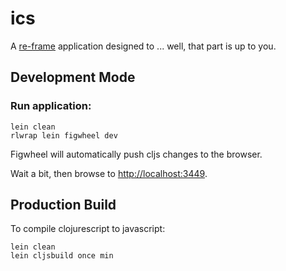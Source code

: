 # ics

A [re-frame](https://github.com/Day8/re-frame) application designed to ... well, that part is up to you.

## Development Mode

### Run application:

```
lein clean
rlwrap lein figwheel dev

```

Figwheel will automatically push cljs changes to the browser.

Wait a bit, then browse to [http://localhost:3449](http://localhost:3449).

## Production Build


To compile clojurescript to javascript:

```
lein clean
lein cljsbuild once min
```
